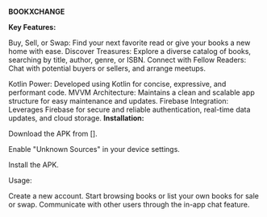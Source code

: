 **BOOKXCHANGE**

**Key Features:**

Buy, Sell, or Swap: Find your next favorite read or give your books a new home with ease.
Discover Treasures: Explore a diverse catalog of books, searching by title, author, genre, or ISBN.
Connect with Fellow Readers: Chat with potential buyers or sellers, and arrange meetups.

Kotlin Power: Developed using Kotlin for concise, expressive, and performant code.
MVVM Architecture: Maintains a clean and scalable app structure for easy maintenance and updates.
Firebase Integration: Leverages Firebase for secure and reliable authentication, real-time data updates, and cloud storage.
**Installation:**

Download the APK from [].

Enable "Unknown Sources" in your device settings.

Install the APK.

Usage:

Create a new account.
Start browsing books or list your own books for sale or swap.
Communicate with other users through the in-app chat feature.
